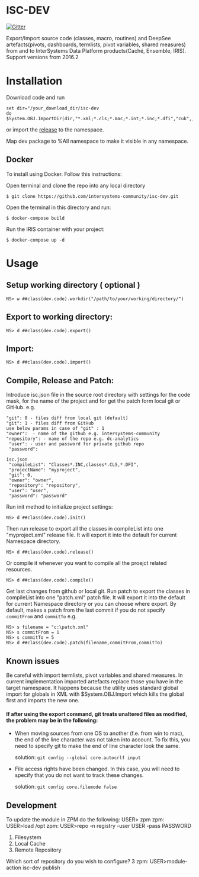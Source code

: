 # ISC-DEV

[![Gitter](https://img.shields.io/badge/chat-on%20telegram-blue.svg)](https://t.me/joinchat/FoZ4MxGETT0_VsVglVl0DA)

Export/Import source code (classes, macro, routines) and DeepSee artefacts(pivots, dashboards, termlists, pivot variables, shared measures) from and to InterSystems Data Platform products(Caché, Ensemble, IRIS). Support versions from 2016.2

# Installation
Download code and run
```
set dir="/your_download_dir/isc-dev
do $System.OBJ.ImportDir(dir,"*.xml;*.cls;*.mac;*.int;*.inc;*.dfi","cuk",,1)
```
or
import the [release](https://github.com/intersystems-ru/cache-udl/releases) to the namespace.

Map dev package to %All namespace to make it visible in any namespace.

## Docker

To install using Docker. Follow this instructions:

Open terminal and clone the repo into any local directory

```
$ git clone https://github.com/intersystems-community/isc-dev.git
```

Open the terminal in this directory and run:

```
$ docker-compose build
```

Run the IRIS container with your project:
```
$ docker-compose up -d
```

# Usage

## Setup working directory ( optional )
```
NS> w ##class(dev.code).workdir("/path/to/your/working/directory/")
```
## Export to working directory:
```
NS> d ##class(dev.code).export()
```
## Import:
```
NS> d ##class(dev.code).import()
```

## Compile, Release and Patch:

Introduce isc.json file in the source root directory with settings for the code mask, for the name of the project and for get the patch form local git or GitHub. e.g.
```
"git": 0 - files diff from local git (default)
"git": 1 - files diff from GitHub
use below params in case of "git" : 1
"owner":  - name of the github e.g. intersystems-community
"repository": - name of the repo e.g. dc-analytics
 "user": - user and password for private github repo
 "password": 
```


```
isc.json
 "compileList": "Classes*.INC,classes*.CLS,*.DFI",
 "projectName": "myproject",
 "git": 0,
 "owner": "owner",
 "repository": "repository",
 "user": "user",
 "password": "password"
```
Run init method to initialize project settings:
```
NS> d ##class(dev.code).init()
```
Then run release to export all the classes in compileList into one "myproject.xml" release file. It will export it into the default for current Namespace directory.
```
NS> d ##class(dev.code).release()
```
Or compile it whenever you want to compile all the proejct related resources.
```
NS> d ##class(dev.code).compile()
```
Get last changes from github or local git. Run patch to export the classes in compileList into one "patch.xml" patch file. It will export it into the default for current Namespace directory or you can choose where export. By default, makes a patch from the last commit if you do not specify `commitFrom` and `commitTo` e.g.
```
NS> s filename = "c:\patch.xml"
NS> s commitFrom = 1
NS> s commitTo = 5
NS> d ##class(dev.code).patch(filename,commitFrom,commitTo)
```

## Known issues
Be careful with import termlists, pivot variables and shared measures. In current implementation imported artefacts replace those you have in the target namespace. It happens because the utility uses standard global import for globals in XML with $System.OBJ.Import which kills the global first and imports the new one.

#### If after using the export command, git treats unaltered files as modified, the problem may be in the following:
- When moving sources from one OS to another (f.e. from win to mac), the end of the line character was not taken into account. To fix this, you need to specify git to make the end of line character look the same.

  solution: ```git config --global core.autocrlf input```
- File access rights have been changed. In this case, you will need to specify that you do not want to track these changes.

  solution: ```git config core.filemode false```

## Development

To update the module in ZPM do the following:
USER> zpm
zpm: USER>load /opt
zpm: USER>repo -n registry -user USER -pass PASSWORD
1) Filesystem
2) Local Cache
3) Remote Repository

Which sort of repository do you wish to configure? 3
zpm: USER>module-action isc-dev publish




